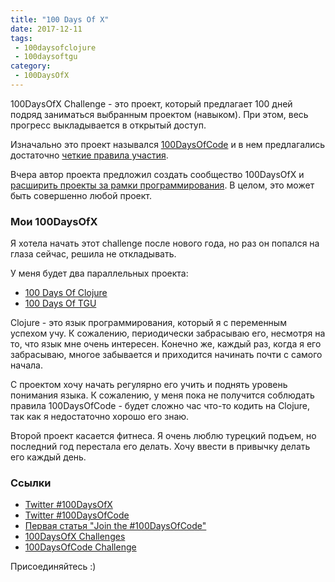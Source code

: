 ```yaml
---
title: "100 Days Of X"
date: 2017-12-11
tags:
 - 100daysofclojure
 - 100daysoftgu
category:
 - 100DaysOfX
---
```


100DaysOfX Challenge - это проект, который предлагает 100 дней подряд заниматься выбранным проектом (навыком). При этом, весь прогресс выкладывается в открытый доступ.


Изначально это проект назывался [100DaysOfCode](http://100daysofcode.com/) и в нем предлагались достаточно [четкие правила участия](https://medium.freecodecamp.org/join-the-100daysofcode-556ddb4579e4).

Вчера автор проекта предложил создать сообщество 100DaysOfX и [расширить проекты за рамки программирования](http://100daysofx.com/challenges/).
В целом, это может быть совершенно любой проект.

### Мои 100DaysOfX

Я хотела начать этот challenge после нового года, но раз он попался на глаза сейчас, решила не откладывать.

У меня будет два параллельных проекта:

* [100 Days Of Clojure](https://natenka.github.io/100daysofclojure/)
* [100 Days Of TGU](https://natenka.github.io/100daysoftgu/)

Clojure - это язык программирования, который я с переменным успехом учу.
К сожалению, периодически забрасываю его, несмотря на то, что язык мне очень интересен.
Конечно же, каждый раз, когда я его забрасываю, многое забывается и приходится начинать почти с самого начала.

С проектом хочу начать регулярно его учить и поднять уровень понимания языка.
К сожалению, у меня пока не получится соблюдать правила 100DaysOfCode - будет сложно час что-то кодить на Clojure, так как я недостаточно хорошо его знаю.


Второй проект касается фитнеса.
Я очень люблю турецкий подъем, но последний год перестала его делать.
Хочу ввести в привычку делать его каждый день.

### Ссылки

* [Twitter #100DaysOfX](https://twitter.com/hashtag/100DaysOfX?src=hash)
* [Twitter #100DaysOfCode](https://twitter.com/hashtag/100DaysOfCode?src=hash)
* [Первая статья "Join the #100DaysOfCode"](https://medium.freecodecamp.org/join-the-100daysofcode-556ddb4579e4)
* [100DaysOfX Challenges](http://100daysofx.com/)
* [100DaysOfCode Challenge](http://100daysofcode.com/)

Присоединяйтесь :)

